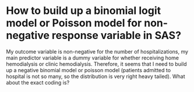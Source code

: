 
# How to build up a binomial logit model or Poisson model for non-negative response variable in SAS?

My outcome variable is non-negative for the number of hospitalizations, my main predictor variable is a dummy variable for whether receiving home hemodialysis or clinic hemodialysis. Therefore, it seems that I need to build up a negative binomial model or poisson model (patients admitted to hospital is not so many, so the distribution is very right heavy tailed). What about the exact coding is?

        